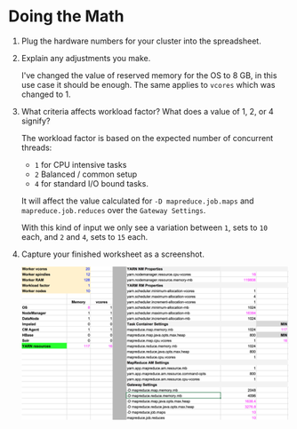 # Doing the Math

1. Plug the hardware numbers for your cluster into the spreadsheet.

1. Explain any adjustments you make.

    I've changed the value of reserved memory for the OS to 8 GB, in this use case it should be enough. The same applies to `vcores` which was changed to 1.

1. What criteria affects workload factor? What does a value of 1, 2, or 4 signify?

    The workload factor is based on the expected number of concurrent threads:

    - `1` for CPU intensive tasks
    - `2` Balanced / common setup
    - `4` for standard I/O bound tasks.

    It will affect the value calculated for `-D mapreduce.job.maps` and `mapreduce.job.reduces` over the `Gateway Settings`. 

    With this kind of input we only see a variation between `1`, sets to `10` each, and `2` and `4`, sets to `15` each.

1. Capture your finished worksheet as a screenshot.

    ![Finished worksheet](1_YarnCalcs.png)